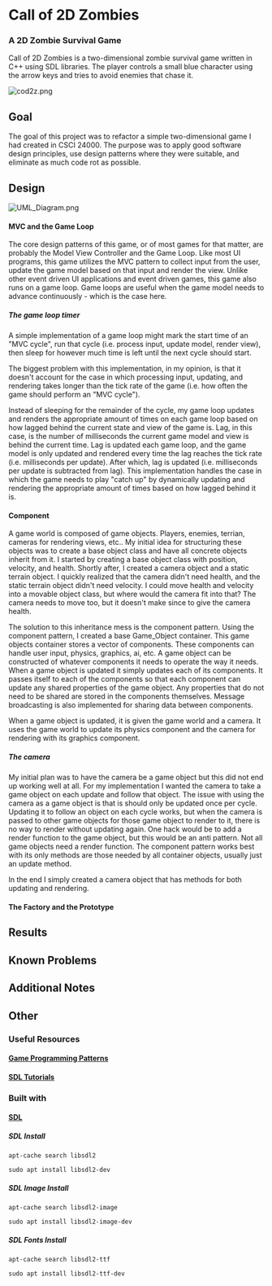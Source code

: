 # Call of 2D Zombies
### A 2D Zombie Survival Game

Call of 2D Zombies is a two-dimensional zombie survival game written in C++ using SDL libraries. The player controls a small blue character using the arrow keys and tries to avoid enemies that chase it.

![cod2z.png](cpp/src/resources/co2dz.png)


## Goal
The goal of this project was to refactor a simple two-dimensional game I had created in CSCI 24000. The purpose was to apply good software design principles, use design patterns where they were suitable, and eliminate as much code rot as possible.

## Design
![UML_Diagram.png](cpp/src/resources/UML_Diagram.png)

#### MVC and the Game Loop
The core design patterns of this game, or of most games for that matter, are probably the Model View Controller and the Game Loop. Like most UI programs, this game utilizes the MVC pattern to collect input from the user, update the game model based on that input and render the view. Unlike other event driven UI applications and event driven games, this game also runs on a game loop. Game loops are useful when the game model needs to advance continuously - which is the case here.

##### The game loop timer
A simple implementation of a game loop might mark the start time of an "MVC cycle", run that cycle (i.e. process input, update model, render view), then sleep for however much time is left until the next cycle should start.

The biggest problem with this implementation, in my opinion, is that it doesn't account for the case in which processing input, updating, and rendering takes longer than the tick rate of the game (i.e. how often the game should perform an "MVC cycle").

Instead of sleeping for the remainder of the cycle, my game loop updates and renders the appropriate amount of times on each game loop based on how lagged behind the current state and view of the game is. Lag, in this case, is the number of milliseconds the current game model and view is behind the current time. Lag is updated each game loop, and the game model is only updated and rendered every time the lag reaches the tick rate (i.e. milliseconds per update). After which, lag is updated (i.e. milliseconds per update is subtracted from lag). This implementation handles the case in which the game needs to play "catch up" by dynamically updating and rendering the appropriate amount of times based on how lagged behind it is.

#### Component
A game world is composed of game objects. Players, enemies, terrian, cameras for rendering views, etc.. My initial idea for structuring these objects was to create a base object class and have all concrete objects inherit from it. I started by creating a base object class with position, velocity, and health. Shortly after, I created a camera object and a static terrain object. I quickly realized that the camera didn't need health, and the static terrain object didn't need velocity. I could move health and velocity into a movable object class, but where would the camera fit into that? The camera needs to move too, but it doesn't make since to give the camera health.

The solution to this inheritance mess is the component pattern. Using the component pattern, I created a base Game_Object container. This game objects container stores a vector of components. These components can handle user input, physics, graphics, ai, etc. A game object can be constructed of whatever components it needs to operate the way it needs. When a game object is updated it simply updates each of its components. It passes itself to each of the components so that each component can update any shared properties of the game object. Any properties that do not need to be shared are stored in the components themselves. Message broadcasting is also implemented for sharing data between components.

When a game object is updated, it is given the game world and a camera. It uses the game world to update its physics component and the camera for rendering with its graphics component.

##### The camera
My initial plan was to have the camera be a game object but this did not end up working well at all. For my implementation I wanted the camera to take a game object on each update and follow that object. The issue with using the camera as a game object is that is should only be updated once per cycle. Updating it to follow an object on each cycle works, but when the camera is passed to other game objects for those game object to render to it, there is no way to render without updating again. One hack would be to add a render function to the game object, but this would be an anti pattern. Not all game objects need a render function. The component pattern works best with its only methods are those needed by all container objects, usually just an update method.

In the end I simply created a camera object that has methods for both updating and rendering.


#### The Factory and the Prototype




## Results

## Known Problems

## Additional Notes



## Other

### Useful Resources

#### [Game Programming Patterns](http://gameprogrammingpatterns.com/contents.html)

#### [SDL Tutorials](http://lazyfoo.net/tutorials/SDL/index.php)


### Built with

#### [SDL](https://www.libsdl.org/)

##### SDL Install

`apt-cache search libsdl2`

`sudo apt install libsdl2-dev`

##### SDL Image Install

`apt-cache search libsdl2-image`

`sudo apt install libsdl2-image-dev`

##### SDL Fonts Install

`apt-cache search libsdl2-ttf`

`sudo apt install libsdl2-ttf-dev`
